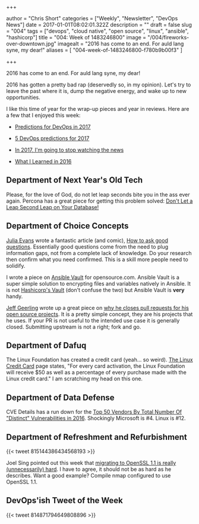 +++

author = "Chris Short"
categories = ["Weekly", "Newsletter", "DevOps News"]
date = 2017-01-01T08:02:01.322Z
description = ""
draft = false
slug = "004"
tags = ["devops", "cloud native", "open source", "linux", "ansible", "hashicorp"]
title = "004: Week of 1483246800"
image = "/004/fireworks-over-downtown.jpg"
imagealt = "2016 has come to an end. For auld lang syne, my dear!"
aliases = [
    "004-week-of-1483246800-f780b9b00f3"
]

+++

2016 has come to an end. For auld lang syne, my dear!

2016 has gotten a pretty bad rap (deservedly so, in my opinion). Let's try to leave the past where it is, dump the negative energy, and wake up to new opportunities.

I like this time of year for the wrap-up pieces and year in reviews. Here are a few that I enjoyed this week:

* [Predictions for DevOps in 2017](https://dzone.com/articles/predictions-for-devops-in-2017-1)

* [5 DevOps predictions for 2017](http://www.techrepublic.com/article/5-devops-predictions-for-2017/)

* [In 2017, I'm going to stop watching the news](https://ma.ttias.be/stop-watching-news/)

* [What I Learned in 2016](https://chrisshort.net/what-i-learned-in-2016/)

## Department of Next Year's Old Tech

Please, for the love of God, do not let leap seconds bite you in the ass ever again. Percona has a great piece for getting this problem solved: [Don't Let a Leap Second Leap on Your Database!](https://www.percona.com/blog/2016/12/27/prepare-for-the-new-leap-second/)

## Department of Choice Concepts

[Julia Evans](https://jvns.ca/) wrote a fantastic article (and comic), [How to ask good questions](https://jvns.ca/blog/good-questions/). Essentially good questions come from the need to plug information gaps, not from a complete lack of knowledge. Do your research then confirm what you need confirmed. This is a skill more people need to solidify.

I wrote a piece on [Ansible Vault](https://opensource.com/article/16/12/devops-security-ansible-vault) for opensource.com. Ansible Vault is a super simple solution to encrypting files and variables natively in Ansible. It is not [Hashicorp's Vault](https://www.vaultproject.io/) (don't confuse the two) but Ansible Vault is **very** handy.

[Jeff Geerling](http://www.jeffgeerling.com/) wrote up a great piece on [why he closes pull requests for his open source projects](http://www.jeffgeerling.com/blog/2016/why-i-close-prs-oss-project-maintainer-notes). It is a pretty simple concept, they are his projects that he uses. If your PR is not useful to the intended use case it is generally closed. Submitting upstream is not a right; fork and go.

## Department of Dafuq

The Linux Foundation has created a credit card (yeah... so weird). [The Linux Credit Card](https://www.linuxfoundation.org/offerings/linux-credit-card) page states, "For every card activation, the Linux Foundation will receive $50 as well as a percentage of every purchase made with the Linux credit card." I am scratching my head on this one.

## Department of Data Defense

CVE Details has a run down for the [Top 50 Vendors By Total Number Of "Distinct" Vulnerabilities in 2016](http://www.cvedetails.com/top-50-vendors.php?year=2016). Shockingly Microsoft is #4. Linux is #12.

## Department of Refreshment and Refurbishment

{{< tweet 815144386434568193 >}}

Joel Sing pointed out this week that [migrating to OpenSSL 1.1 is really (unnecessarily) hard](https://www.mail-archive.com/tech@openbsd.org/msg36437.html). I have to agree, it should not be as hard as he describes. Want a good example? Compile nmap configured to use OpenSSL 1.1.

## DevOps'ish Tweet of the Week

{{< tweet 814871794649808896 >}}
